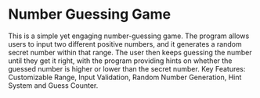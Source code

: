 # Number Guessing Game

This is a simple yet engaging number-guessing game. The program allows users to input two different positive numbers, and it generates a random secret number within that range. The user then keeps guessing the number until they get it right, with the program providing hints on whether the guessed number is higher or lower than the secret number. 
Key Features: 
Customizable Range, 
Input Validation, 
Random Number Generation,
Hint System and
Guess Counter.
